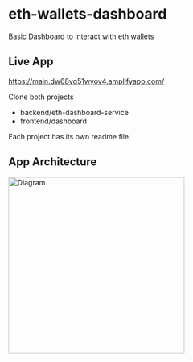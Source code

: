 # eth-wallets-dashboard
Basic Dashboard to interact with eth wallets

## Live App
https://main.dw68vq51wyov4.amplifyapp.com/

Clone both projects
* backend/eth-dashboard-service
* frontend/dashboard

Each project has its own readme file.

## App Architecture
<img src="https://public-joaquin.s3.amazonaws.com/Screen+Shot+2021-12-15+at+23.48.51.png" width="350" title="Diagram">

